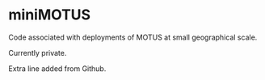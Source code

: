 # miniMOTUS
Code associated with deployments of MOTUS at small geographical scale. 

Currently private. 

Extra line added from Github. 
